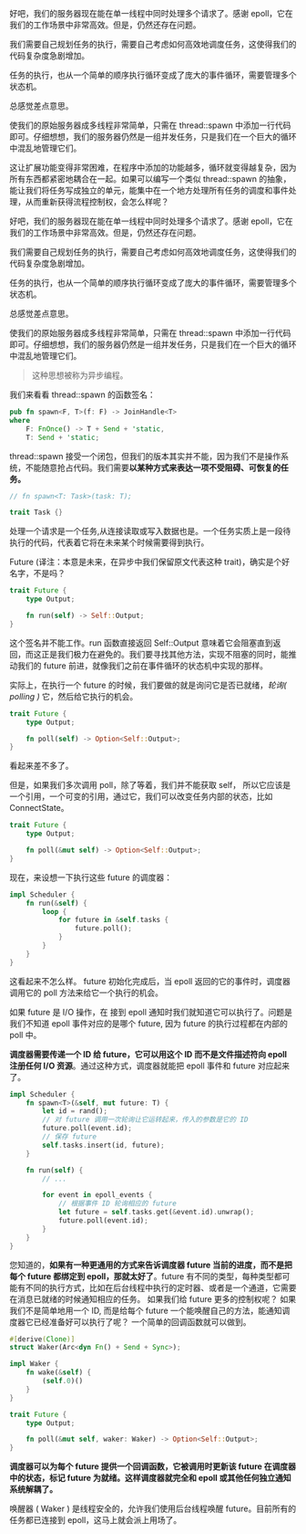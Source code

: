 好吧，我们的服务器现在能在单一线程中同时处理多个请求了。感谢 epoll，它在我们的工作场景中非常高效。但是，仍然还存在问题。

我们需要自己规划任务的执行，需要自己考虑如何高效地调度任务，这使得我们的代码复杂度急剧增加。

任务的执行，也从一个简单的顺序执行循环变成了庞大的事件循环，需要管理多个状态机。

总感觉差点意思。

使我们的原始服务器成多线程非常简单，只需在 thread::spawn 中添加一行代码即可。仔细想想，我们的服务器仍然是一组并发任务，只是我们在一个巨大的循环中混乱地管理它们。

这让扩展功能变得非常困难，在程序中添加的功能越多，循环就变得越复杂，因为所有东西都紧密地耦合在一起。如果可以编写一个类似 thread::spawn 的抽象，能让我们将任务写成独立的单元，能集中在一个地方处理所有任务的调度和事件处理，从而重新获得流程控制权，会怎么样呢？

好吧，我们的服务器现在能在单一线程中同时处理多个请求了。感谢 epoll，它在我们的工作场景中非常高效。但是，仍然还存在问题。

我们需要自己规划任务的执行，需要自己考虑如何高效地调度任务，这使得我们的代码复杂度急剧增加。

任务的执行，也从一个简单的顺序执行循环变成了庞大的事件循环，需要管理多个状态机。

总感觉差点意思。

使我们的原始服务器成多线程非常简单，只需在 thread::spawn 中添加一行代码即可。仔细想想，我们的服务器仍然是一组并发任务，只是我们在一个巨大的循环中混乱地管理它们。

> 这种思想被称为异步编程。

我们来看看 thread::spawn 的函数签名：
```rust
pub fn spawn<F, T>(f: F) -> JoinHandle<T>
where
    F: FnOnce() -> T + Send + 'static,
    T: Send + 'static;

```
thread::spawn 接受一个闭包，但我们的版本其实并不能，因为我们不是操作系统，不能随意抢占代码。我们需要**以某种方式来表达一项不受阻碍、可恢复的任务。**
```rust
// fn spawn<T: Task>(task: T);

trait Task {}

```
处理一个请求是一个任务,从连接读取或写入数据也是。一个任务实质上是一段待执行的代码，代表着它将在未来某个时候需要得到执行。

Future (译注：本意是未来，在异步中我们保留原文代表这种 trait)，确实是个好名字，不是吗？
```rust
trait Future {
    type Output;

    fn run(self) -> Self::Output;
}

```
这个签名并不能工作。run 函数直接返回 Self::Output 意味着它会阻塞直到返回，而这正是我们极力在避免的。我们要寻找其他方法，实现不阻塞的同时，能推动我们的 future 前进，就像我们之前在事件循环的状态机中实现的那样。

实际上，在执行一个 future 的时候，我们要做的就是询问它是否已就绪，_轮询( polling )_ 它，然后给它执行的机会。
```rust
trait Future {
    type Output;

    fn poll(self) -> Option<Self::Output>;
}

```
看起来差不多了。

但是，如果我们多次调用 poll，除了等着，我们并不能获取 self， 所以它应该是一个引用，一个可变的引用，通过它，我们可以改变任务内部的状态，比如 ConnectState。
```rust
trait Future {
    type Output;

    fn poll(&mut self) -> Option<Self::Output>;
}

```
现在，来设想一下执行这些 future 的调度器：
```rust
impl Scheduler {
    fn run(&self) {
        loop {
            for future in &self.tasks {
                future.poll();
            }
        }
    }
}
```
这看起来不怎么样。
future 初始化完成后，当 epoll 返回的它的事件时，调度器调用它的 poll 方法来给它一个执行的机会。

如果 future 是 I/O 操作，在 接到 epoll 通知时我们就知道它可以执行了。问题是我们不知道 epoll 事件对应的是哪个 future, 因为 future 的执行过程都在内部的 poll 中。

**调度器需要传递一个 ID 给 future，它可以用这个 ID 而不是文件描述符向 epoll 注册任何 I/O 资源**。通过这种方式，调度器就能把 epoll 事件和 future 对应起来了。

```rust
impl Scheduler {
    fn spawn<T>(&self, mut future: T) {
        let id = rand();
        // 对 future 调用一次轮询让它运转起来，传入的参数是它的 ID
        future.poll(event.id);
        // 保存 future
        self.tasks.insert(id, future);
    }

    fn run(self) {
        // ...

        for event in epoll_events {
            // 根据事件 ID 轮询相应的 future
            let future = self.tasks.get(&event.id).unwrap();
            future.poll(event.id);
        }
    }
}

```
您知道的，**如果有一种更通用的方式来告诉调度器 future 当前的进度，而不是把每个 future 都绑定到 epoll，那就太好了**。future 有不同的类型，每种类型都可能有不同的执行方式，比如在后台线程中执行的定时器、或者是一个通道，它需要在消息已就绪的时候通知相应的任务。
如果我们给 future 更多的控制权呢？ 如果我们不是简单地用一个 ID, 而是给每个 future 一个能唤醒自己的方法，能通知调度器它已经准备好可以执行了呢？
一个简单的回调函数就可以做到。
```rust
#[derive(Clone)]
struct Waker(Arc<dyn Fn() + Send + Sync>);

impl Waker {
    fn wake(&self) {
        (self.0)()
    }
}

trait Future {
    type Output;

    fn poll(&mut self, waker: Waker) -> Option<Self::Output>;
}

```
**调度器可以为每个 future 提供一个回调函数，它被调用时更新该 future 在调度器中的状态，标记 future 为就绪。这样调度器就完全和 epoll 或其他任何独立通知系统解耦了。**

唤醒器 ( Waker ) 是线程安全的，允许我们使用后台线程唤醒 future。目前所有的任务都已连接到 epoll，这马上就会派上用场了。

